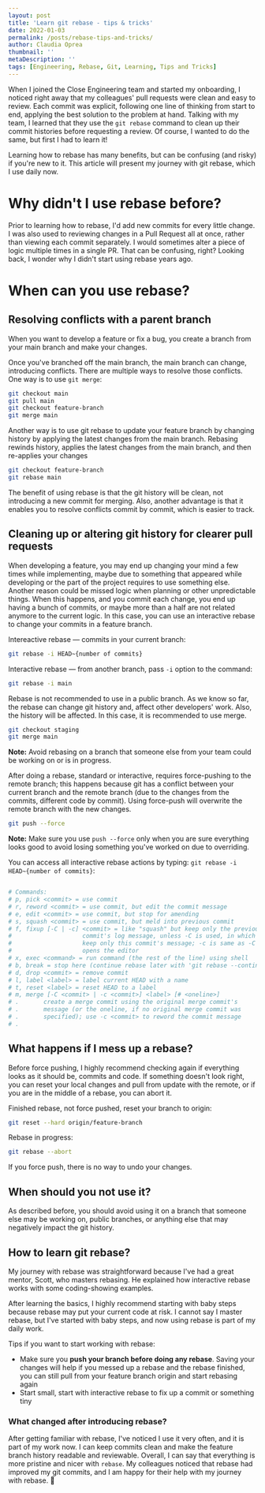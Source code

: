 ```yaml
---
layout: post
title: 'Learn git rebase - tips & tricks'
date: 2022-01-03
permalink: /posts/rebase-tips-and-tricks/
author: Claudia Oprea
thumbnail: ''
metaDescription: ''
tags: [Engineering, Rebase, Git, Learning, Tips and Tricks]
---
```


When I joined the Close Engineering team and started my onboarding, I noticed right away that my colleagues' pull requests were clean and easy to review. Each commit was explicit, following one line of thinking from start to end, applying the best solution to the problem at hand. Talking with my team, I learned that they use the `git rebase` command to clean up their commit histories before requesting a review. Of course, I wanted to do the same, but first I had to learn it!

Learning how to rebase has many benefits, but can be confusing (and risky) if you're new to it. This article will present my journey with git rebase, which I use daily now. 

# Why didn't I use rebase before?

Prior to learning how to rebase, I'd add new commits for every little change. I was also used to reviewing changes in a Pull Request all at once, rather than viewing each commit separately. I would sometimes alter a piece of logic multiple times in a single PR. That can be confusing, right? Looking back, I wonder why I didn't start using rebase years ago.

# When can you use rebase?

## Resolving conflicts with a parent branch

When you want to develop a feature or fix a bug, you create a branch from your main branch and make your changes. 

Once you've branched off the main branch, the main branch can change, introducing conflicts. There are multiple ways to resolve those conflicts. One way is to use `git merge`:

```sh
git checkout main
git pull main
git checkout feature-branch
git merge main
```

Another way is to use git rebase to update your feature branch by changing history by applying the latest changes from the main branch. Rebasing rewinds history, applies the latest changes from the main branch, and then re-applies your changes

```sh
git checkout feature-branch
git rebase main
```

The benefit of using rebase is that the git history will be clean, not introducing a new commit for merging. Also, another advantage is that it enables you to resolve conflicts commit by commit, which is easier to track.

## Cleaning up or altering git history for clearer pull requests

When developing a feature, you may end up changing your mind a few times while implementing, maybe due to something that appeared while developing or the part of the project requires to use something else. Another reason could be missed logic when planning or other unpredictable things. When this happens, and you commit each change, you end up having a bunch of commits, or maybe more than a half are not related anymore to the current logic. In this case, you can use an interactive rebase to change your commits in a feature branch.

Intereactive rebase — commits in your current branch:

```sh
git rebase -i HEAD~{number of commits} 
```

Interactive rebase — from another branch, pass `-i` option to the command:

```sh
git rebase -i main
```

Rebase is not recommended to use in a public branch. As we know so far, the rebase can change git history and, affect other developers' work. Also, the history will be affected. In this case, it is recommended to use merge.

```sh
git checkout staging
git merge main
```

**Note:** Avoid rebasing on a branch that someone else from your team could be working on or is in progress.

After doing a rebase, standard or interactive, requires force-pushing to the remote branch; this happens because git has a conflict between your current branch and the remote branch (due to the changes from the commits, different code by commit). Using force-push will overwrite the remote branch with the new changes.

```sh
git push --force
```

**Note:** Make sure you use `push --force` only when you are sure everything looks good to avoid losing something you've worked on due to overriding.

You can access all interactive rebase actions by typing: `git rebase -i HEAD~{number of commits}`:

```sh

# Commands:
# p, pick <commit> = use commit
# r, reword <commit> = use commit, but edit the commit message
# e, edit <commit> = use commit, but stop for amending
# s, squash <commit> = use commit, but meld into previous commit
# f, fixup [-C | -c] <commit> = like "squash" but keep only the previous
#                    commit's log message, unless -C is used, in which case
#                    keep only this commit's message; -c is same as -C but
#                    opens the editor
# x, exec <command> = run command (the rest of the line) using shell
# b, break = stop here (continue rebase later with 'git rebase --continue')
# d, drop <commit> = remove commit
# l, label <label> = label current HEAD with a name
# t, reset <label> = reset HEAD to a label
# m, merge [-C <commit> | -c <commit>] <label> [# <oneline>]
# .       create a merge commit using the original merge commit's
# .       message (or the oneline, if no original merge commit was
# .       specified); use -c <commit> to reword the commit message
# .
```

## What happens if I mess up a rebase?

Before force pushing, I highly recommend checking again if everything looks as it should be, commits and code. If something doesn't look right, you can reset your local changes and pull from update with the remote, or if you are in the middle of a rebase, you can abort it.

Finished rebase, not force pushed, reset your branch to origin:

```sh
git reset --hard origin/feature-branch
```

Rebase in progress:

```sh
git rebase --abort
```

If you force push, there is no way to undo your changes.


## When should you not use it?

As described before, you should avoid using it on a branch that someone else may be working on, public branches, or anything else that may negatively impact the git history.

## How to learn git rebase?

My journey with rebase was straightforward because I've had a great mentor, Scott, who masters rebasing. He explained how interactive rebase works with some coding-showing examples.

After learning the basics, I highly recommend starting with baby steps because rebase may put your current code at risk. I cannot say I master rebase, but I've started with baby steps, and now using rebase is part of my daily work.

Tips if you want to start working with rebase:

- Make sure you **push your branch before doing any rebase**. Saving your changes will help if you messed up a rebase and the rebase finished, you can still pull from your feature branch origin and start rebasing again
- Start small, start with interactive rebase to fix up a commit or something tiny


### What changed after introducing rebase?

After getting familiar with rebase, I've noticed I use it very often, and it is part of my work now. I can keep commits clean and make the feature branch history readable and reviewable. Overall, I can say that everything is more pristine and nicer with `rebase`.
My colleagues noticed that rebase had improved my git commits, and I am happy for their help with my journey with rebase. 🚀 